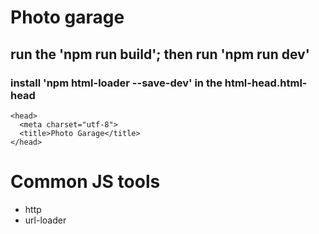 # Photo garage
## run the 'npm run build'; then run 'npm run dev'
### install 'npm html-loader --save-dev' in the html-head.html-head
```
<head>
  <meta charset="utf-8">
  <title>Photo Garage</title>
</head>
```
# Common JS tools
* http
* url-loader
